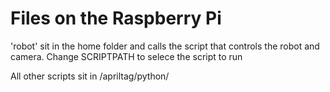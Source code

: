 # Files on the Raspberry Pi

'robot' sit in the home folder and calls the script that controls the robot and camera.
Change SCRIPTPATH to selece the script to run
      
 All other scripts sit in /apriltag/python/     

